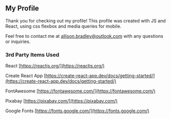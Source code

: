 ## My Profile

Thank you for checking out my profile!  This profile was created with JS and React, using css flexbox and media queries for mobile.

Feel free to contact me at allison.bradley@outlook.com with any questions or inquiries.

### 3rd Party Items Used

React
[https://reactjs.org/](https://reactjs.org/)

Create React App
[https://create-react-app.dev/docs/getting-started/](https://create-react-app.dev/docs/getting-started/)

FontAwesome
[https://fontawesome.com/](https://fontawesome.com/)

Pixabay
[https://pixabay.com/](https://pixabay.com/)

Google Fonts
[https://fonts.google.com/](https://fonts.google.com/)